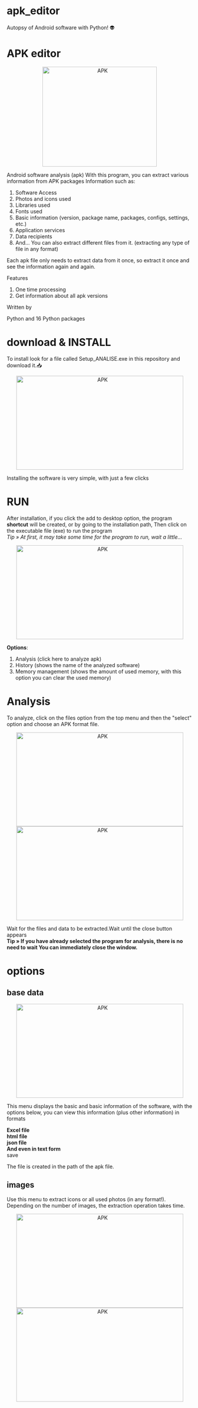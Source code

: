 # apk_editor
Autopsy of Android software with Python! 👽

# APK editor

<p align="center">
  <img src="https://github.com/itsMajid-dev/apk_editor/blob/main/images/andlog.png" alt="APK" width="310" height="271" />
</p>


Android software analysis (apk)
With this program, you can extract various information from APK packages
Information such as:
1. Software Access
2. Photos and icons used
3. Libraries used
4. Fonts used
5. Basic information (version, package name, packages, configs, settings, etc.)
6. Application services
7. Data recipients
8. And...
You can also extract different files from it.
(extracting any type of file in any format)

Each apk file only needs to extract data from it once, so extract it once and see the information again and again.

Features
1. One time processing
2. Get information about all apk versions

Written by

Python and 16 Python packages


download & INSTALL
=====
To install   look for a file called Setup_ANALISE.exe in this repository and download it.📥
<p align="center">
  <img src="https://github.com/itsMajid-dev/apk_editor/blob/main/Screenshots/Screenshot%20(479).png" alt="APK" width="453" height="255" />
</p>
Installing the software is very simple, with just a few clicks



RUN
=====
After installation, if you click the add to desktop option, the program **shortcut** will be created, or by going to the installation path,
Then click on the executable file (exe) to run the program  
*Tip » At first, it may take some time for the program to run, wait a little...*
<p align="center">
  <img src="https://github.com/itsMajid-dev/apk_editor/blob/main/Screenshots/Screenshot%20(482).png" alt="APK" width="453" height="255" />
</p>

**Options**:  

  1. Analysis (click here to analyze apk)
  2. History (shows the name of the analyzed software)
  3. Memory management (shows the amount of used memory, with this option you can clear the used memory)



Analysis
=====
To analyze, click on the files option from the top menu and then the "select" option and choose an APK format file.

<p align="center">
  <img src="https://github.com/itsMajid-dev/apk_editor/blob/main/Screenshots/Screenshot%20(486).png" alt="APK" width="453" height="255" />
  <img src="https://github.com/itsMajid-dev/apk_editor/blob/main/Screenshots/Screenshot%20(487).png" alt="APK" width="453" height="255" />
</p>

Wait for the files and data to be extracted.Wait until the close button appears  
**Tip » If you have already selected the program for analysis, there is no need to wait You can immediately close the window.**


options
=====

base data
- 
<p align="center">
  <img src="https://github.com/itsMajid-dev/apk_editor/blob/main/Screenshots/Screenshot%20(488).png" alt="APK" width="453" height="255" />
</p>

This menu displays the basic and basic information of the software, with the options below, you can view this information (plus other information) in formats 

**Excel file**  
**html file**  
**json file**  
**And even in text form**  
save  

The file is created in the path of the apk file.  


images
-
Use this menu to extract icons or all used photos (in any format!).
Depending on the number of images, the extraction operation takes time.  
<p align="center">
  <img src="https://github.com/itsMajid-dev/apk_editor/blob/main/Screenshots/Screenshot%20(489).png" alt="APK" width="453" height="255" />
  <img src="https://github.com/itsMajid-dev/apk_editor/blob/main/Screenshots/Screenshot%20(497).png" alt="APK" width="453" height="255" />
</p>
